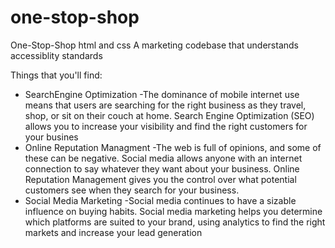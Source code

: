 # one-stop-shop
One-Stop-Shop html and css
A marketing codebase that understands accessiblity standards

Things that you'll find: 
* SearchEngine Optimization
    -The dominance of mobile internet use means that users are searching for the right business as they travel, shop, or sit on their couch at home. Search Engine Optimization (SEO) allows you to increase your visibility and find the right customers for your busines
* Online Reputation Managment
    -The web is full of opinions, and some of these can be negative. Social media allows anyone with an internet connection to say whatever they want about your business. Online Reputation Management gives you the control over what potential customers see when they search for your business. 
* Social Media Marketing
    -Social media continues to have a sizable influence on buying habits. Social media marketing helps you determine which platforms are suited to your brand, using analytics to find the right markets and increase your lead generation
    